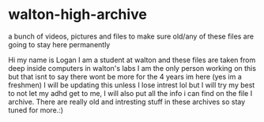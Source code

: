 # walton-high-archive
a bunch of videos, pictures and files to make sure old/any of these files are going to stay here permanently 

Hi my name is Logan I am a student at walton and these files are taken from deep inside computers in walton's labs I am the only person working on this but that isnt to say there wont be more for the 4 years im here (yes im a freshmen) I will be updating this unless I lose intrest lol but I will try my best to not let my adhd get to me, I will also put all the info i can find on the file I archive. There are really old and intresting stuff in these archives so stay tuned for more.:)
